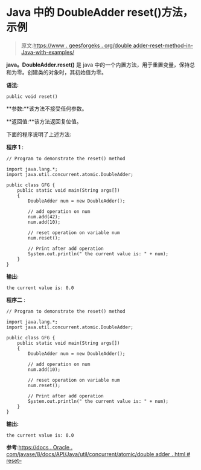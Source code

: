 # Java 中的 DoubleAdder reset()方法，示例

> 原文:[https://www . geesforgeks . org/double adder-reset-method-in-Java-with-examples/](https://www.geeksforgeeks.org/doubleadder-reset-method-in-java-with-examples/)

**java。DoubleAdder.reset()** 是 java 中的一个内置方法，用于重置变量，保持总和为零。创建类的对象时，其初始值为零。

**语法:**

```
public void reset()

```

**参数:**该方法不接受任何参数。

**返回值:**该方法返回复位值。

下面的程序说明了上述方法:

**程序 1** :

```
// Program to demonstrate the reset() method

import java.lang.*;
import java.util.concurrent.atomic.DoubleAdder;

public class GFG {
    public static void main(String args[])
    {
        DoubleAdder num = new DoubleAdder();

        // add operation on num
        num.add(42);
        num.add(10);

        // reset operation on variable num
        num.reset();

        // Print after add operation
        System.out.println(" the current value is: " + num);
    }
}
```

**输出:**

```
the current value is: 0.0

```

**程序二** :

```
// Program to demonstrate the reset() method

import java.lang.*;
import java.util.concurrent.atomic.DoubleAdder;

public class GFG {
    public static void main(String args[])
    {
        DoubleAdder num = new DoubleAdder();

        // add operation on num
        num.add(10);

        // reset operation on variable num
        num.reset();

        // Print after add operation
        System.out.println(" the current value is: " + num);
    }
}
```

**输出:**

```
the current value is: 0.0

```

**参考**:[https://docs . Oracle . com/javase/8/docs/API/Java/util/concurrent/atomic/double adder . html # reset–](https://docs.oracle.com/javase/8/docs/api/java/util/concurrent/atomic/DoubleAdder.html#reset--)
